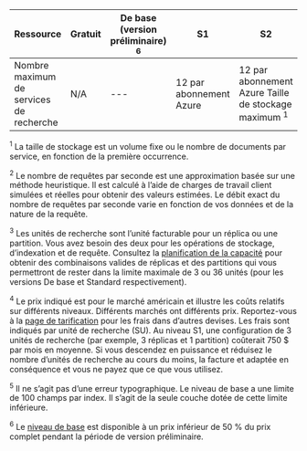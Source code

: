 Ressource|Gratuit|De base (version préliminaire) <sup>6</sup>|S1|S2
---|---|---|---|----
Nombre maximum de services de recherche|N/A|---|12 par abonnement Azure|12 par abonnement Azure Taille de stockage maximum <sup>1</sup>|50 Mo ou 10 000 documents|2 Go par service|25 Go par partition ou 300 Go de documents par service|100 Go par partition ou 1,2 To par service Nombre maximum de documents hébergés|10 000 au total|1 million par service|15 millions par partition (jusqu’à 180 millions de documents par service)|60 millions par partition (Jusqu’à 720 millions de documents par service) Nombre maximum d’index|3|5|50|200 Nombre maximum d’indexeurs|3|5|50|200 Sources de données d’indexeur maximum|3|5|50|200 Index : nombre maximum de champs par index|1000|100 <sup>5</sup>|1000|1000 Index : nombre maximum de profils de score par index|16|16|16|16 Index : nombre maximum de fonctions par profil|8|8|8|8 Indexeurs : charge d’indexation maximum par appel|10 000 documents|Limité uniquement par le nombre maximum de documents|Limité uniquement par le nombre maximum de documents|Limité uniquement par le nombre maximum de documents Indexeurs : durée d’exécution maximum|3 minutes|24 heures|24 heures|24 heures Requêtes par seconde <sup>2</sup>|N/A|~3 par réplica|~15 par réplica|~60 par réplica Montée en charge : nombre maximum d’unités de recherche <sup>3</sup>|N/A|Jusqu’à 3 unités (3 réplicas et 1 partition)|36 unités|36 unités Tarification <sup>4</sup>|N/A|75 $ par unité de recherche par mois|250 $ par unité de recherche par mois|1 000 $ par unité de recherche par mois

<sup>1</sup> La taille de stockage est un volume fixe ou le nombre de documents par service, en fonction de la première occurrence.

<sup>2</sup> Le nombre de requêtes par seconde est une approximation basée sur une méthode heuristique. Il est calculé à l’aide de charges de travail client simulées et réelles pour obtenir des valeurs estimées. Le débit exact du nombre de requêtes par seconde varie en fonction de vos données et de la nature de la requête.

<sup>3</sup> Les unités de recherche sont l’unité facturable pour un réplica ou une partition. Vous avez besoin des deux pour les opérations de stockage, d’indexation et de requête. Consultez la [planification de la capacité](../articles/search/search-capacity-planning.md) pour obtenir des combinaisons valides de réplicas et des partitions qui vous permettront de rester dans la limite maximale de 3 ou 36 unités (pour les versions De base et Standard respectivement).

<sup>4</sup> Le prix indiqué est pour le marché américain et illustre les coûts relatifs sur différents niveaux. Différents marchés ont différents prix. Reportez-vous à la [page de tarification](https://azure.microsoft.com/pricing/details/search/) pour les frais dans d’autres devises. Les frais sont indiqués par unité de recherche (SU). Au niveau S1, une configuration de 3 unités de recherche (par exemple, 3 réplicas et 1 partition) coûterait 750 $ par mois en moyenne. Si vous descendez en puissance et réduisez le nombre d’unités de recherche au cours du moins, la facture et adaptée en conséquence et vous ne payez que ce que vous utilisez.

<sup>5</sup> Il ne s’agit pas d’une erreur typographique. Le niveau de base a une limite de 100 champs par index. Il s’agit de la seule couche dotée de cette limite inférieure.

<sup>6</sup> Le [niveau de base](http://aka.ms/azuresearchbasic) est disponible à un prix inférieur de 50 % du prix complet pendant la période de version préliminaire.

<!---HONumber=AcomDC_0302_2016-->